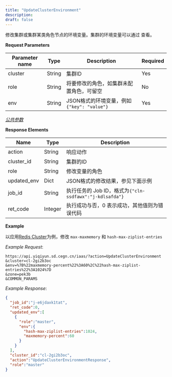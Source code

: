 ```yaml
---
title: "UpdateClusterEnvironment"
description: 
draft: false
---
```


修改集群或集群某类角色节点的环境变量。集群的环境变量可以通过 查看。

**Request Parameters**

| Parameter name | Type | Description | Required |
| --- | --- | --- | --- |
| cluster | String | 集群ID | Yes |
| role | String | 将要修改的角色，如集群未配置角色，可留空 | No |
| env | String | JSON格式的环境变量，例如 `{"key": "value"}` | Yes |

[_公共参数_](../../../../parameters/)

**Response Elements**

| Name | Type | Description |
| --- | --- | --- |
| action | String | 响应动作 |
| cluster_id | String | 集群的ID |
| role | String | 修改变量的角色 |
| updated_env | Dict | JSON格式的修改结果，参见下面示例 |
| job_id | String | 执行任务的 Job ID，格式为`{"cln-ssdfawx":"j-kdlsafda"}` |
| ret_code | Integer | 执行成功与否，0 表示成功，其他值则为错误代码 |

**Example**

以应用[Redis Cluster](https://appcenter.qingcloud.com/apps/app-jwq1fzqo/Tomcat%20Cluster%20on%20QingCloud)为例，修改 `max-maxmemory` 和 `hash-max-ziplist-entries`

_Example Request_:

```
https://api.yiqiyun.sd.cegn.cn/iaas/?action=UpdateClusterEnvironment
&cluster=cl-2gi2b3oc
&env=%7B%22maxmemory-percent%22%3A60%2C%22hash-max-ziplist-entries%22%3A1024%7D
&zone=pek3b
&COMMON_PARAMS
```

_Example Response_:

```json
{
  "job_id":"j-e6jdaxk1tat",
  "ret_code":0,
  "updated_env":[
    {
      "role":"master",
      "env":{
        "hash-max-ziplist-entries":1024,
        "maxmemory-percent":60
      }
    }
  ],
  "cluster_id":"cl-2gi2b3oc",
  "action":"UpdateClusterEnvironmentResponse",
  "role":"master"
}

```


